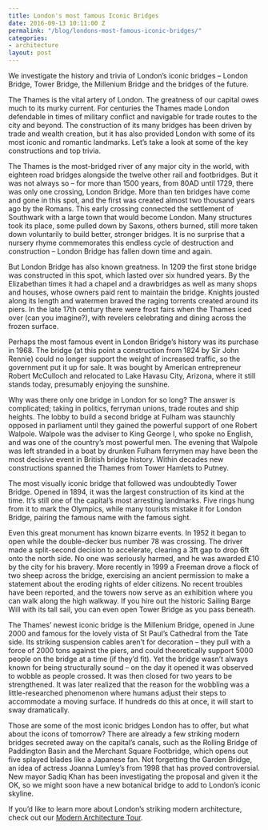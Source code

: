 ```yaml
---
title: London's most famous Iconic Bridges
date: 2016-09-13 10:11:00 Z
permalink: "/blog/londons-most-famous-iconic-bridges/"
categories:
- architecture
layout: post
---
```


We investigate the history and trivia of London’s iconic bridges – London Bridge, Tower Bridge, the Millenium Bridge and the bridges of the future.

The Thames is the vital artery of London. The greatness of our capital owes much to its murky current. For centuries the Thames made London defendable in times of military conflict and navigable for trade routes to the city and beyond. The construction of its many bridges has been driven by trade and wealth creation, but it has also provided London with some of its most iconic and romantic landmarks. Let’s take a look at some of the key constructions and top trivia.

The Thames is the most-bridged river of any major city in the world, with eighteen road bridges alongside the twelve other rail and footbridges. But it was not always so – for more than 1500 years, from 80AD until 1729, there was only one crossing, London Bridge. More than ten bridges have come and gone in this spot, and the first was created almost two thousand years ago by the Romans. This early crossing connected the settlement of Southwark with a large town that would become London. Many structures took its place, some pulled down by Saxons, others burned, still more taken down voluntarily to build better, stronger bridges. It is no surprise that a nursery rhyme commemorates this endless cycle of destruction and construction – London Bridge has fallen down time and again.

But London Bridge has also known greatness. In 1209 the first stone bridge was constructed in this spot, which lasted over six hundred years. By the Elizabethan times it had a chapel and a drawbridges as well as many shops and houses, whose owners paid rent to maintain the bridge. Knights jousted along its length and watermen braved the raging torrents created around its piers. In the late 17th century there were frost fairs when the Thames iced over (can you imagine?), with revelers celebrating and dining across the frozen surface.

Perhaps the most famous event in London Bridge’s history was its purchase in 1968. The bridge (at this point a construction from 1824 by Sir John Rennie) could no longer support the weight of increased traffic, so the government put it up for sale. It was bought by American entrepreneur Robert McCulloch and relocated to Lake Havasu City, Arizona, where it still stands today, presumably enjoying the sunshine.

Why was there only one bridge in London for so long? The answer is complicated; taking in politics, ferryman unions, trade routes and ship heights. The lobby to build a second bridge at Fulham was staunchly opposed in parliament until they gained the powerful support of one Robert Walpole. Walpole was the adviser to King George I, who spoke no English, and was one of the country’s most powerful men. The evening that Walpole was left stranded in a boat by drunken Fulham ferrymen may have been the most decisive event in British bridge history. Within decades new constructions spanned the Thames from Tower Hamlets to Putney.

The most visually iconic bridge that followed was undoubtedly Tower Bridge. Opened in 1894, it was the largest construction of its kind at the time. It’s still one of the capital’s most arresting landmarks. Five rings hung from it to mark the Olympics, while many tourists mistake it for London Bridge, pairing the famous name with the famous sight.

Even this great monument has known bizarre events. In 1952 it began to open while the double-decker bus number 78 was crossing. The driver made a split-second decision to accelerate, clearing a 3ft gap to drop 6ft onto the north side. No one was seriously harmed, and he was awarded £10 by the city for his bravery. More recently in 1999 a Freeman drove a flock of two sheep across the bridge, exercising an ancient permission to make a statement about the eroding rights of elder citizens. No recent troubles have been reported, and the towers now serve as an exhibition where you can walk along the high walkway. If you hire out the historic Sailing Barge Will with its tall sail, you can even open Tower Bridge as you pass beneath.

The Thames’ newest iconic bridge is the Millenium Bridge, opened in June 2000 and famous for the lovely vista of St Paul’s Cathedral from the Tate side. Its striking suspension cables aren’t for decoration – they pull with a force of 2000 tons against the piers, and could theoretically support 5000 people on the bridge at a time (if they’d fit). Yet the bridge wasn’t always known for being structurally sound – on the day it opened it was observed to wobble as people crossed. It was then closed for two years to be strengthened. It was later realized that the reason for the wobbling was a little-researched phenomenon where humans adjust their steps to accommodate a moving surface. If hundreds do this at once, it will start to sway dramatically.

Those are some of the most iconic bridges London has to offer, but what about the icons of tomorrow? There are already a few striking modern bridges secreted away on the capital’s canals, such as the Rolling Bridge of Paddington Basin and the Merchant Square Footbridge, which opens out five splayed blades like a Japanese fan. Not forgetting the Garden Bridge, an idea of actress Joanna Lumley’s from 1998 that has proved controversial. New mayor Sadiq Khan has been investigating the proposal and given it the OK, so we might soon have a new botanical bridge to add to London’s iconic skyline.

If you’d like to learn more about London’s striking modern architecture, check out our [Modern Architecture Tour](/london/educational-tours/modern-architecture-tour/#modern-architecture).
